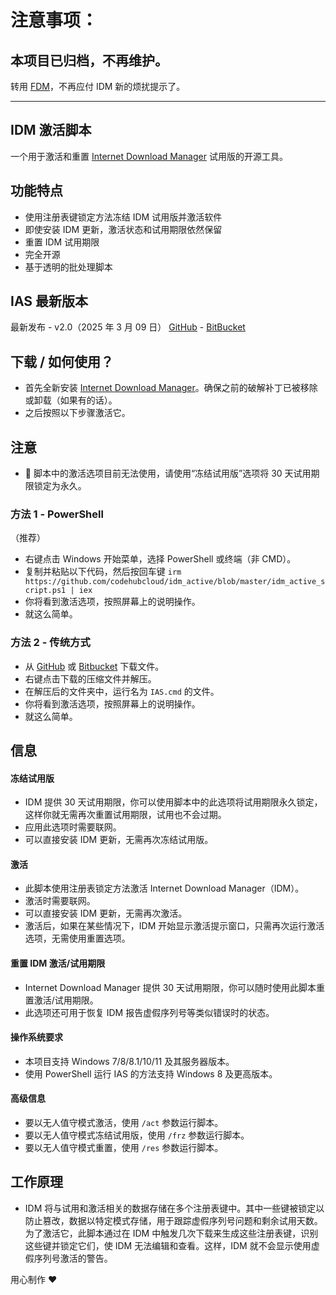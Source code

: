 # 注意事项：

## 本项目已归档，不再维护。

转用 [FDM](https://www.freedownloadmanager.org/zh/)，不再应付 IDM 新的烦扰提示了。

------------------------------------------------------------------------

## IDM 激活脚本

一个用于激活和重置 [Internet Download Manager](https://www.internetdownloadmanager.com/) 试用版的开源工具。

## 功能特点

- 使用注册表键锁定方法冻结 IDM 试用版并激活软件
- 即使安装 IDM 更新，激活状态和试用期限依然保留
- 重置 IDM 试用期限
- 完全开源
- 基于透明的批处理脚本

## IAS 最新版本

最新发布 - v2.0（2025 年 3 月 09 日）
[GitHub](https://github.com/WindowsAddict/IDM-Activation-Script) - [BitBucket](https://bitbucket.org/WindowsAddict/idm-activation-script/)

## 下载 / 如何使用？

- 首先全新安装 [Internet Download Manager](https://www.internetdownloadmanager.com/)。确保之前的破解补丁已被移除或卸载（如果有的话）。
- 之后按照以下步骤激活它。

## 注意

- 📌 脚本中的激活选项目前无法使用，请使用“冻结试用版”选项将 30 天试用期限锁定为永久。

### 方法 1 - PowerShell

（推荐）

- 右键点击 Windows 开始菜单，选择 PowerShell 或终端（非 CMD）。
- 复制并粘贴以下代码，然后按回车键
  `irm https://github.com/codehubcloud/idm_active/blob/master/idm_active_script.ps1 | iex`
- 你将看到激活选项，按照屏幕上的说明操作。
- 就这么简单。

### 方法 2 - 传统方式

- 从 [GitHub](https://github.com/WindowsAddict/IDM-Activation-Script/archive/refs/heads/main.zip) 或 [Bitbucket](https://bitbucket.org/WindowsAddict/idm-activation-script/get/main.zip) 下载文件。
- 右键点击下载的压缩文件并解压。
- 在解压后的文件夹中，运行名为 `IAS.cmd` 的文件。
- 你将看到激活选项，按照屏幕上的说明操作。
- 就这么简单。

## 信息

#### 冻结试用版

- IDM 提供 30 天试用期限，你可以使用脚本中的此选项将试用期限永久锁定，这样你就无需再次重置试用期限，试用也不会过期。
- 应用此选项时需要联网。
- 可以直接安装 IDM 更新，无需再次冻结试用版。

#### 激活

- 此脚本使用注册表锁定方法激活 Internet Download Manager（IDM）。
- 激活时需要联网。
- 可以直接安装 IDM 更新，无需再次激活。
- 激活后，如果在某些情况下，IDM 开始显示激活提示窗口，只需再次运行激活选项，无需使用重置选项。

#### 重置 IDM 激活/试用期限

- Internet Download Manager 提供 30 天试用期限，你可以随时使用此脚本重置激活/试用期限。
- 此选项还可用于恢复 IDM 报告虚假序列号等类似错误时的状态。

#### 操作系统要求

- 本项目支持 Windows 7/8/8.1/10/11 及其服务器版本。
- 使用 PowerShell 运行 IAS 的方法支持 Windows 8 及更高版本。

#### 高级信息

- 要以无人值守模式激活，使用 `/act` 参数运行脚本。
- 要以无人值守模式冻结试用版，使用 `/frz` 参数运行脚本。
- 要以无人值守模式重置，使用 `/res` 参数运行脚本。

## 工作原理

- IDM 将与试用和激活相关的数据存储在多个注册表键中。其中一些键被锁定以防止篡改，数据以特定模式存储，用于跟踪虚假序列号问题和剩余试用天数。为了激活它，此脚本通过在 IDM 中触发几次下载来生成这些注册表键，识别这些键并锁定它们，使 IDM 无法编辑和查看。这样，IDM 就不会显示使用虚假序列号激活的警告。

用心制作 ❤️
